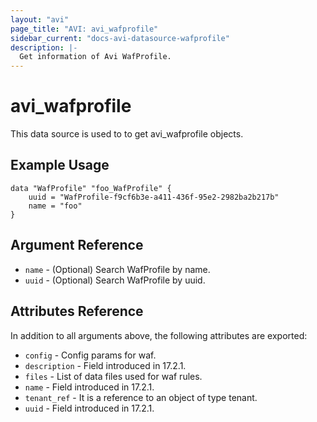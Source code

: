 ```yaml
---
layout: "avi"
page_title: "AVI: avi_wafprofile"
sidebar_current: "docs-avi-datasource-wafprofile"
description: |-
  Get information of Avi WafProfile.
---
```


# avi_wafprofile

This data source is used to to get avi_wafprofile objects.

## Example Usage

```hcl
data "WafProfile" "foo_WafProfile" {
    uuid = "WafProfile-f9cf6b3e-a411-436f-95e2-2982ba2b217b"
    name = "foo"
}
```

## Argument Reference

* `name` - (Optional) Search WafProfile by name.
* `uuid` - (Optional) Search WafProfile by uuid.

## Attributes Reference

In addition to all arguments above, the following attributes are exported:

* `config` - Config params for waf.
* `description` - Field introduced in 17.2.1.
* `files` - List of data files used for waf rules.
* `name` - Field introduced in 17.2.1.
* `tenant_ref` - It is a reference to an object of type tenant.
* `uuid` - Field introduced in 17.2.1.
